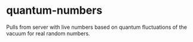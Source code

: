 # quantum-numbers
Pulls from server with live numbers based on quantum fluctuations of the vacuum for real random numbers.
